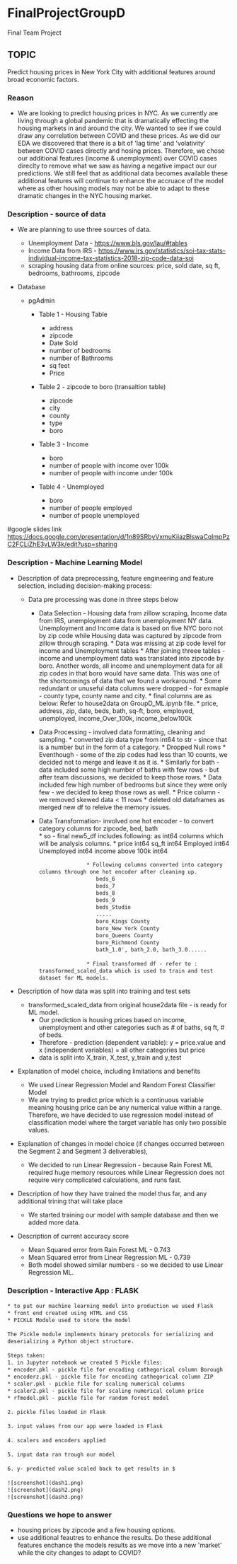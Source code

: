 # FinalProjectGroupD
Final Team Project

## TOPIC
Predict housing prices in New York City with additional features around broad economic factors.  

### Reason 
* We are looking to predict housing prices in NYC.  As we currently are living through a global pandemic that is dramatically effecting the housing markets in and around the city.  We wanted to see if we could draw any correlation between COVID and these prices.  As we did our EDA we discovered that there is a bit of 'lag time' and 'volativity' between COVID cases directly and hosing prices.  Therefore, we chose our additional features (income & unemployment) over COVID cases direclty to remove what we saw as having a negative impact our our predictions.  We still feel that as additional data becomes available these additional features will continue to enhance the accruace of the model where as other housing models may not be able to adapt to these dramatic changes in the NYC housing market.

### Description - source of data
* We are planning to use three sources of data.
  * Unemployment Data - https://www.bls.gov/lau/#tables
  * Income Data from IRS - https://www.irs.gov/statistics/soi-tax-stats-individual-income-tax-statistics-2018-zip-code-data-soi
  * scraping housing data from online sources: price, sold date, sq ft, bedrooms, bathrooms, zipcode

* Database
  * pgAdmin
    * Table 1 - Housing Table
      * address
      * zipcode
      * Date Sold
      * number of bedrooms
      * number of Bathrooms
      * sq feet
      * Price
    
    * Table 2 - zipcode to boro (transaltion table)
        * zipcode
        * city
        * county
        * type
        * boro
     
     * Table 3 - Income
        * boro
        * number of people with income over 100k
        * number of people with income under 100k
      
     * Table 4 - Unemployed
        * boro
        * number of people employed
        * number of people unemployed



#google slides link
https://docs.google.com/presentation/d/1n89SRbyVxmuKiiazBlswaCqlmpPzC2FCLiZhE3vLW3k/edit?usp=sharing

### Description - Machine Learning Model

* Description of data preprocessing, feature engineering and feature selection, including decision-making process:
  * Data pre processing was done in three steps below
    * Data Selection - Housing data from zillow scraping, Income data from IRS, unemployment data from unemployment NY data. Unemployment and Income data is based on five NYC                          boro not by zip code while Housing data was captured by zipcode from zillow through scraping.
                      * Data was missing at zip code level for income and Unemployment tables
                      * After joining threee tables - income and unemployment data was translated into zipcode by boro. Another words, all income and unemployment data for all                         zip codes in that boro would have same data. This was one of the shortcomings of data that we found a workaround.
                      * Some redundant or unuseful data columns were dropped - for exmaple - county type, county name and city. 
                      * final columns are as below: Refer to house2data on GroupD_ML.ipynb file.
                      * price, address, zip, date, beds, bath, sq-ft, boro, employed, unemployed, income_Over_100k, income_below100k
                      
    * Data Processing - involved data formatting, cleaning and sampling.
                      * converted zip data type from int64 to str - since that is a number but in the form of a category.
                      * Dropped Null rows
                      * Eventhough - some of the zip codes had less than 10 counts, we decided not to merge and leave it as it is.
                      * Similarly for bath - data included some high number of baths with few rows - but after team discussions, we decided to keep those rows.
                      * Data included few high number of bedrooms but since they were only few - we decided to keep those rows as well.
                      * Price column - we removed skewed data < 11 rows
                      * deleted old dataframes as merged new df to releive the memory issues.
                      
     * Data Transformation- involved one hot encoder - to convert category columns for zipcode, bed, bath             
                      * so - final new5_df includes following: as int64 columns which will be analysis columns.
                          * price                  int64
                            sq_ft                  int64
                            Employed               int64
                            Unemployed             int64
                            income above 100k      int64
                  
                          * Following columns converted into category columns through one hot encoder after cleaning up.
                             beds_6               
                             beds_7              
                             beds_8              
                             beds_9               
                             beds_Studio
                             .....
                             boro_Kings County                                      
                             boro_New York County                                   
                             boro_Queens County                                     
                             boro_Richmond County  
                             bath_1.0', bath_2.0, bath_3.0......
                             
                          * Final transformed df - refer to :  transformed_scaled_data which is used to train and test dataset for ML models.

* Description of how data was split into training and test sets
  * transformed_scaled_data from original house2data file - is ready for ML model.
    * Our prediction is housing prices based on income, unemployment and other categories such as # of baths, sq ft, # of beds.
    * Therefore - prediction (dependent variable): y = price.value and x (independent variables) = all other categories but price
    * data is split into X_train, X_test, y_train and y_test
    
 * Explanation of model choice, including limitations and benefits
   * We used Linear Regression Model and Random Forest Classifier Model
   * We are trying to predict price which is a continuous variable meaning housing price can be any numerical value within a range. Therefore, we have decided to use regression      model instead of classification model where the target variable has only two possible values.
    
 * Explanation of changes in model choice (if changes occurred between the Segment 2 and Segment 3 deliverables), 
      * We decided to run Linear Regression - because Rain Forest ML required huge memory resources while Linear Regression does not require very complicated calculations, and           runs fast.
    
 * Description of how they have trained the model thus far, and any additional trining that will take place
      * We started training our model with sample database and then we added more data.
 
 * Description of current accuracy score
      * Mean Squared error from Rain Forest ML - 0.743
      * Mean Squared error from Linear Regression ML - 0.739
      * Both model showed similar numbers - so we decided to use Linear Regression ML.


### Description - Interactive App : FLASK 
    * to put our machine learning model into production we used Flask
    * front end created using HTML and CSS 
    * PICKLE Module used to store the model
    
    The Pickle module implements binary protocols for serializing and deserializing a Python object structure.
    
    Steps taken:
    1. in Jupyter notebook we created 5 Pickle files: 
    * encoder.pkl - pickle file for encoding cathegorical column Borough
    * encoderz.pkl - pickle file for encoding cathegorical column ZIP
    * scaler.pkl - pickle file for scaling numerical columns
    * scaler2.pkl - pickle file for scaling numerical column price
    * rfmodel.pkl - pickle file for random forest model
    
    2. pickle files loaded in Flask
    
    3. input values from our app were loaded in Flask
    
    4. scalers and encoders applied 
    
    5. input data ran trough our model
    
    6. y- predicted value scaled back to get results in $
    
    ![screenshot](dash1.png)
    ![screenshot](dash2.png)
    ![screenshot](dash3.png)
      
### Questions we hope to answer

* housing prices by zipcode and a few housing options.
* use additional feautres to enhance the results.  Do these additional features enchance the models results as we move into a new  'market' while the city changes to adapt to COVID?
